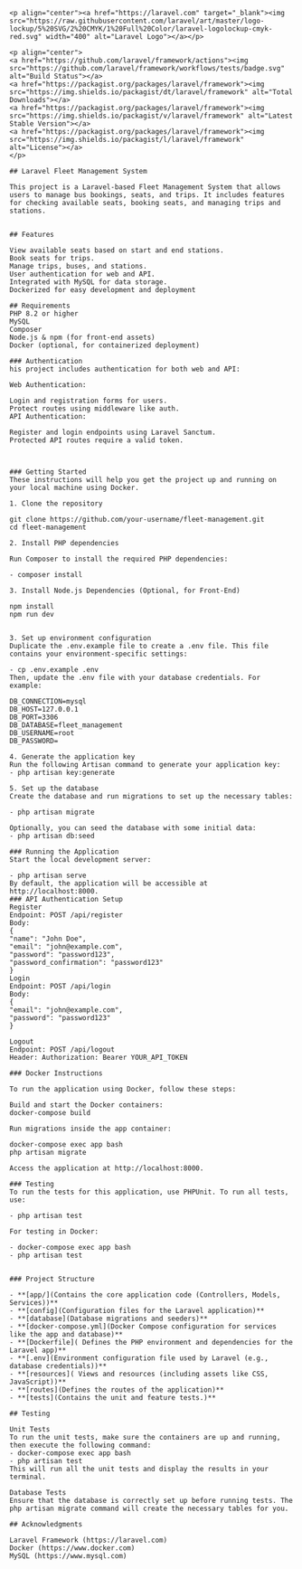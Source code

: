     <p align="center"><a href="https://laravel.com" target="_blank"><img src="https://raw.githubusercontent.com/laravel/art/master/logo-lockup/5%20SVG/2%20CMYK/1%20Full%20Color/laravel-logolockup-cmyk-red.svg" width="400" alt="Laravel Logo"></a></p>

    <p align="center">
    <a href="https://github.com/laravel/framework/actions"><img src="https://github.com/laravel/framework/workflows/tests/badge.svg" alt="Build Status"></a>
    <a href="https://packagist.org/packages/laravel/framework"><img src="https://img.shields.io/packagist/dt/laravel/framework" alt="Total Downloads"></a>
    <a href="https://packagist.org/packages/laravel/framework"><img src="https://img.shields.io/packagist/v/laravel/framework" alt="Latest Stable Version"></a>
    <a href="https://packagist.org/packages/laravel/framework"><img src="https://img.shields.io/packagist/l/laravel/framework" alt="License"></a>
    </p>

    ## Laravel Fleet Management System

    This project is a Laravel-based Fleet Management System that allows users to manage bus bookings, seats, and trips. It includes features for checking available seats, booking seats, and managing trips and stations.


    ## Features

    View available seats based on start and end stations.
    Book seats for trips.
    Manage trips, buses, and stations.
    User authentication for web and API.
    Integrated with MySQL for data storage.
    Dockerized for easy development and deployment

    ## Requirements
    PHP 8.2 or higher
    MySQL
    Composer
    Node.js & npm (for front-end assets)
    Docker (optional, for containerized deployment)

    ### Authentication
    his project includes authentication for both web and API:

    Web Authentication:

    Login and registration forms for users.
    Protect routes using middleware like auth.
    API Authentication:

    Register and login endpoints using Laravel Sanctum.
    Protected API routes require a valid token.



    ### Getting Started
    These instructions will help you get the project up and running on your local machine using Docker.

    1. Clone the repository

    git clone https://github.com/your-username/fleet-management.git
    cd fleet-management

    2. Install PHP dependencies

    Run Composer to install the required PHP dependencies:

    - composer install

    3. Install Node.js Dependencies (Optional, for Front-End)

    npm install
    npm run dev


    3. Set up environment configuration
    Duplicate the .env.example file to create a .env file. This file contains your environment-specific settings:

    - cp .env.example .env
    Then, update the .env file with your database credentials. For example:

    DB_CONNECTION=mysql
    DB_HOST=127.0.0.1
    DB_PORT=3306
    DB_DATABASE=fleet_management
    DB_USERNAME=root
    DB_PASSWORD=

    4. Generate the application key
    Run the following Artisan command to generate your application key:
    - php artisan key:generate

    5. Set up the database
    Create the database and run migrations to set up the necessary tables:

    - php artisan migrate

    Optionally, you can seed the database with some initial data:
    - php artisan db:seed

    ### Running the Application
    Start the local development server:

    - php artisan serve
    By default, the application will be accessible at http://localhost:8000.
    ### API Authentication Setup
    Register
    Endpoint: POST /api/register
    Body:
    {
    "name": "John Doe",
    "email": "john@example.com",
    "password": "password123",
    "password_confirmation": "password123"
    }
    Login
    Endpoint: POST /api/login
    Body:
    {
    "email": "john@example.com",
    "password": "password123"
    }

    Logout
    Endpoint: POST /api/logout
    Header: Authorization: Bearer YOUR_API_TOKEN

    ### Docker Instructions

    To run the application using Docker, follow these steps:

    Build and start the Docker containers:
    docker-compose build

    Run migrations inside the app container:

    docker-compose exec app bash
    php artisan migrate

    Access the application at http://localhost:8000.

    ### Testing
    To run the tests for this application, use PHPUnit. To run all tests, use:

    - php artisan test

    For testing in Docker:  

    - docker-compose exec app bash
    - php artisan test

   
    ### Project Structure

    - **[app/](Contains the core application code (Controllers, Models, Services))**
    - **[config](Configuration files for the Laravel application)**
    - **[database](Database migrations and seeders)**
    - **[docker-compose.yml](Docker Compose configuration for services like the app and database)**
    - **[Dockerfile]( Defines the PHP environment and dependencies for the Laravel app)**
    - **[.env](Environment configuration file used by Laravel (e.g., database credentials))**
    - **[resources]( Views and resources (including assets like CSS, JavaScript))**
    - **[routes](Defines the routes of the application)**
    - **[tests](Contains the unit and feature tests.)**

    ## Testing

    Unit Tests
    To run the unit tests, make sure the containers are up and running, then execute the following command:
    - docker-compose exec app bash
    - php artisan test
    This will run all the unit tests and display the results in your terminal.

    Database Tests
    Ensure that the database is correctly set up before running tests. The php artisan migrate command will create the necessary tables for you.

    ## Acknowledgments

    Laravel Framework (https://laravel.com)
    Docker (https://www.docker.com)
    MySQL (https://www.mysql.com)
